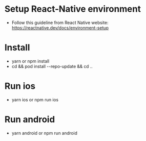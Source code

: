 # Setup React-Native environment
- Follow this guideline from React Native website: https://reactnative.dev/docs/environment-setup
# Install
- yarn or npm install
- cd && pod install --repo-update && cd ..
# Run ios
- yarn ios or npm run ios
# Run android
- yarn android or npm run android
